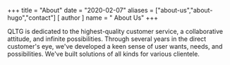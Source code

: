 +++
title = "About"
date = "2020-02-07"
aliases = ["about-us","about-hugo","contact"]
[ author ]
  name = " About Us"
+++

QLTG is dedicated to the highest-quality customer service, a collaborative attitude, and infinite possibilities.
Through several years in the direct customer's eye, we've developed a keen sense of user wants, needs, and possibilities.
We've built solutions of all kinds for various clientele.

<!--stackedit_data:
eyJoaXN0b3J5IjpbLTcxNDkwNzIyNywtNjAzOTc2MDU5LC0xND
E0Mjc1MTkyLDIwMzA5MDA3MzNdfQ==
-->
